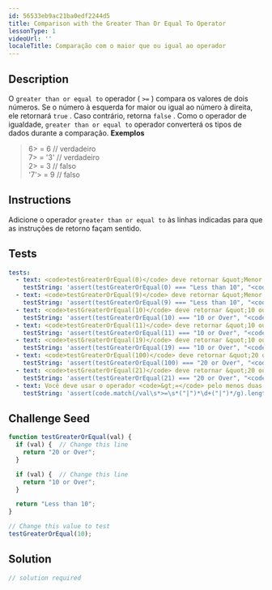 ```yaml
---
id: 56533eb9ac21ba0edf2244d5
title: Comparison with the Greater Than Or Equal To Operator
lessonType: 1
videoUrl: ''
localeTitle: Comparação com o maior que ou igual ao operador
---
```


## Description
<section id="description"> O <code>greater than or equal to</code> operador ( <code>&gt;=</code> ) compara os valores de dois números. Se o número à esquerda for maior ou igual ao número à direita, ele retornará <code>true</code> . Caso contrário, retorna <code>false</code> . Como o operador de igualdade, <code>greater than or equal to</code> operador converterá os tipos de dados durante a comparação. <strong>Exemplos</strong> <blockquote> 6&gt; = 6 // verdadeiro <br> 7&gt; = &#39;3&#39; // verdadeiro <br> 2&gt; = 3 // falso <br> &#39;7&#39;&gt; = 9 // falso </blockquote></section>

## Instructions
<section id="instructions"> Adicione o operador <code>greater than or equal to</code> às linhas indicadas para que as instruções de retorno façam sentido. </section>

## Tests
<section id='tests'>

```yml
tests:
  - text: <code>testGreaterOrEqual(0)</code> deve retornar &quot;Menor que 10&quot;
    testString: 'assert(testGreaterOrEqual(0) === "Less than 10", "<code>testGreaterOrEqual(0)</code> should return "Less than 10"");'
  - text: <code>testGreaterOrEqual(9)</code> deve retornar &quot;Menor que 10&quot;
    testString: 'assert(testGreaterOrEqual(9) === "Less than 10", "<code>testGreaterOrEqual(9)</code> should return "Less than 10"");'
  - text: <code>testGreaterOrEqual(10)</code> deve retornar &quot;10 ou mais&quot;
    testString: 'assert(testGreaterOrEqual(10) === "10 or Over", "<code>testGreaterOrEqual(10)</code> should return "10 or Over"");'
  - text: <code>testGreaterOrEqual(11)</code> deve retornar &quot;10 ou mais&quot;
    testString: 'assert(testGreaterOrEqual(11) === "10 or Over", "<code>testGreaterOrEqual(11)</code> should return "10 or Over"");'
  - text: <code>testGreaterOrEqual(19)</code> deve retornar &quot;10 ou mais&quot;
    testString: 'assert(testGreaterOrEqual(19) === "10 or Over", "<code>testGreaterOrEqual(19)</code> should return "10 or Over"");'
  - text: <code>testGreaterOrEqual(100)</code> deve retornar &quot;20 ou mais&quot;
    testString: 'assert(testGreaterOrEqual(100) === "20 or Over", "<code>testGreaterOrEqual(100)</code> should return "20 or Over"");'
  - text: <code>testGreaterOrEqual(21)</code> deve retornar &quot;20 ou mais&quot;
    testString: 'assert(testGreaterOrEqual(21) === "20 or Over", "<code>testGreaterOrEqual(21)</code> should return "20 or Over"");'
  - text: Você deve usar o operador <code>&gt;=</code> pelo menos duas vezes
    testString: 'assert(code.match(/val\s*>=\s*("|")*\d+("|")*/g).length > 1, "You should use the <code>&gt;=</code> operator at least twice");'

```

</section>

## Challenge Seed
<section id='challengeSeed'>

<div id='js-seed'>

```js
function testGreaterOrEqual(val) {
  if (val) {  // Change this line
    return "20 or Over";
  }

  if (val) {  // Change this line
    return "10 or Over";
  }

  return "Less than 10";
}

// Change this value to test
testGreaterOrEqual(10);

```

</div>



</section>

## Solution
<section id='solution'>

```js
// solution required
```
</section>
